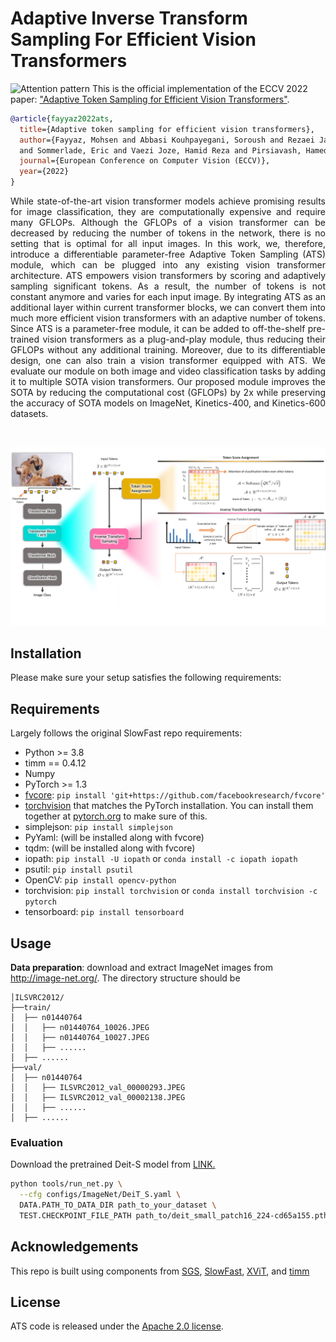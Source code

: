 # Adaptive Inverse Transform Sampling For Efficient Vision Transformers
![Attention pattern](https://adaptivetokensampling.github.io/assets/affiliations.png "Attention pattern")
This is the official implementation of the ECCV 2022 paper: ["Adaptive Token Sampling for Efficient Vision Transformers"](https://arxiv.org/pdf/2111.15667.pdf).

```BibTeX
@article{fayyaz2022ats,
  title={Adaptive token sampling for efficient vision transformers},
  author={Fayyaz, Mohsen and Abbasi Kouhpayegani, Soroush and Rezaei Jafari, Farnoush 
  and Sommerlade, Eric and Vaezi Joze, Hamid Reza and Pirsiavash, Hamed and Gall, Juergen},
  journal={European Conference on Computer Vision (ECCV)},
  year={2022}
}
```



<p align="justify">While state-of-the-art vision transformer models achieve promising results for image classification, they are computationally expensive and require many GFLOPs. Although the GFLOPs of a vision transformer can be decreased by reducing the number of tokens in the network, there is no setting that is optimal for all input images. In this work, we, therefore, introduce a differentiable parameter-free Adaptive Token Sampling (ATS) module, which can be plugged into any existing vision transformer architecture. ATS empowers vision transformers by scoring and adaptively sampling significant tokens. As a result, the number of tokens is not constant anymore and varies for each input image. By integrating ATS as an additional layer within current transformer blocks, we can convert them into much more efficient vision transformers with an adaptive number of tokens. Since ATS is a parameter-free module, it can be added to off-the-shelf pre-trained vision transformers as a plug-and-play module, thus reducing their GFLOPs without any additional training. Moreover, due to its differentiable design, one can also train a vision transformer equipped with ATS. We evaluate our module on both image and video classification tasks by adding it to multiple SOTA vision transformers. Our proposed module improves the SOTA by reducing the computational cost (GFLOPs) by 2x while preserving the accuracy of SOTA models on ImageNet, Kinetics-400, and Kinetics-600 datasets.</p>
</br>

![Attention pattern](figures/ats_teaser.jpg "Attention pattern")

## Installation

Please make sure your setup satisfies the following requirements:

## Requirements

Largely follows the original SlowFast repo requirements:
- Python >= 3.8
- timm == 0.4.12
- Numpy
- PyTorch >= 1.3
- [fvcore](https://github.com/facebookresearch/fvcore/): `pip install 'git+https://github.com/facebookresearch/fvcore'`
- [torchvision](https://github.com/pytorch/vision/) that matches the PyTorch installation.
  You can install them together at [pytorch.org](https://pytorch.org) to make sure of this.
- simplejson: `pip install simplejson`
- PyYaml: (will be installed along with fvcore)
- tqdm: (will be installed along with fvcore)
- iopath: `pip install -U iopath` or `conda install -c iopath iopath`
- psutil: `pip install psutil`
- OpenCV: `pip install opencv-python`
- torchvision: `pip install torchvision` or `conda install torchvision -c pytorch`
- tensorboard: `pip install tensorboard`

## Usage

**Data preparation**: download and extract ImageNet images from http://image-net.org/. The directory structure should be

```
│ILSVRC2012/
├──train/
│  ├── n01440764
│  │   ├── n01440764_10026.JPEG
│  │   ├── n01440764_10027.JPEG
│  │   ├── ......
│  ├── ......
├──val/
│  ├── n01440764
│  │   ├── ILSVRC2012_val_00000293.JPEG
│  │   ├── ILSVRC2012_val_00002138.JPEG
│  │   ├── ......
│  ├── ......
```

### Evaluation

Download the pretrained Deit-S model from [LINK.](https://dl.fbaipublicfiles.com/deit/deit_small_patch16_224-cd65a155.pth) 

```bash
python tools/run_net.py \
  --cfg configs/ImageNet/DeiT_S.yaml \
  DATA.PATH_TO_DATA_DIR path_to_your_dataset \
  TEST.CHECKPOINT_FILE_PATH path_to/deit_small_patch16_224-cd65a155.pth 
```

## Acknowledgements

This repo is built using components from [SGS](https://github.com/SimilarityGuidedSampling/Similarity-Guided-Sampling), [SlowFast](https://github.com/facebookresearch/SlowFast), [XViT](https://github.com/1adrianb/video-transformers), and [timm](https://github.com/rwightman/pytorch-image-models)

## License

ATS code is released under the [Apache 2.0 license](LICENSE).
